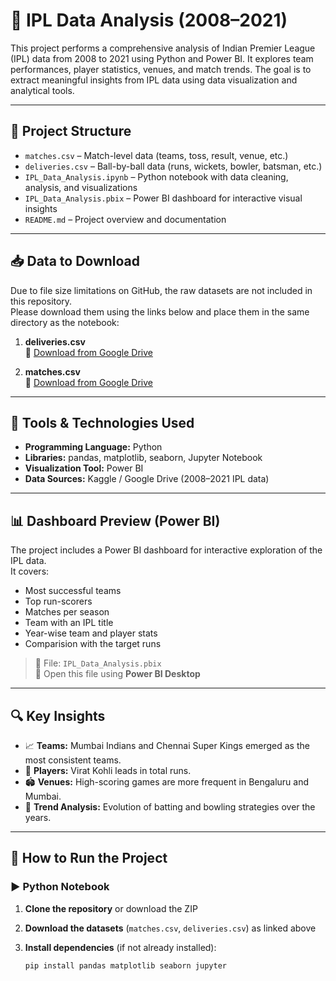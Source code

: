 # 🏏 IPL Data Analysis (2008–2021)

This project performs a comprehensive analysis of Indian Premier League (IPL) data from 2008 to 2021 using Python and Power BI. It explores team performances, player statistics, venues, and match trends. The goal is to extract meaningful insights from IPL data using data visualization and analytical tools.

---

## 📁 Project Structure

- `matches.csv` – Match-level data (teams, toss, result, venue, etc.)
- `deliveries.csv` – Ball-by-ball data (runs, wickets, bowler, batsman, etc.)
- `IPL_Data_Analysis.ipynb` – Python notebook with data cleaning, analysis, and visualizations
- `IPL_Data_Analysis.pbix` – Power BI dashboard for interactive visual insights
- `README.md` – Project overview and documentation

---

## 📥 Data to Download

Due to file size limitations on GitHub, the raw datasets are not included in this repository.  
Please download them using the links below and place them in the same directory as the notebook:

1. **deliveries.csv**  
   🔗 [Download from Google Drive](https://drive.google.com/file/d/1j2v78AJJtNDSxBlHNMLCAAJRXiLv8ygK/view?usp=drive_link)

2. **matches.csv**  
   🔗 [Download from Google Drive](https://drive.google.com/file/d/1uiWkWPaNRdbZIWrZlJMbz2ywFPbli1Ru/view?usp=drive_link)

---

## 🧰 Tools & Technologies Used

- **Programming Language:** Python
- **Libraries:** pandas, matplotlib, seaborn, Jupyter Notebook
- **Visualization Tool:** Power BI
- **Data Sources:** Kaggle / Google Drive (2008–2021 IPL data)

---

## 📊 Dashboard Preview (Power BI)

The project includes a Power BI dashboard for interactive exploration of the IPL data.  
It covers:

- Most successful teams
- Top run-scorers
- Matches per season
- Team with an IPL title
- Year-wise team and player stats
- Comparision with the target runs

> 📂 File: `IPL_Data_Analysis.pbix`  
> 🧭 Open this file using **Power BI Desktop**

---

## 🔍 Key Insights

- 📈 **Teams:** Mumbai Indians and Chennai Super Kings emerged as the most consistent teams.
- 🧢 **Players:** Virat Kohli leads in total runs.
- 🏟 **Venues:** High-scoring games are more frequent in Bengaluru and Mumbai.
- 📅 **Trend Analysis:** Evolution of batting and bowling strategies over the years.

---

## 🚀 How to Run the Project

### ▶️ Python Notebook

1. **Clone the repository** or download the ZIP
2. **Download the datasets** (`matches.csv`, `deliveries.csv`) as linked above
3. **Install dependencies** (if not already installed):

   ```bash
   pip install pandas matplotlib seaborn jupyter
